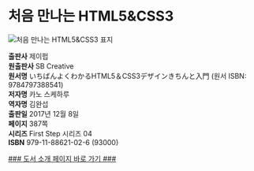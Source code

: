   
# 처음 만나는 HTML5&CSS3
  

![처음 만나는 HTML5&CSS3 표지]()

**출판사** 제이펍  
**원출판사** SB Creative  
**원서명** いちばんよくわかるHTML5＆CSS3デザインきちんと入門
(원서 ISBN: 9784797388541)  
**저자명** 카노 스케하루  
**역자명** 김완섭  
**출판일** 2017년 12월 8일  
**페이지** 387쪽  
**시리즈** First Step 시리즈 04  
**ISBN** 979-11-88621-02-6 (93000)  

[### 도서 소개 페이지 바로 가기 ###]()